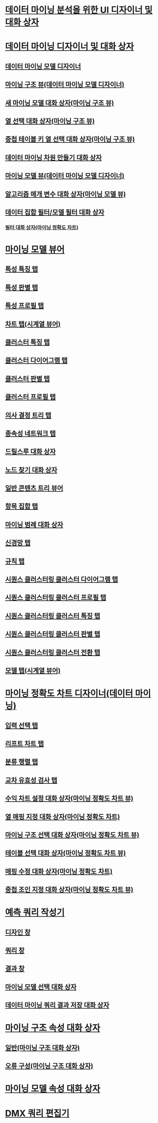 # [데이터 마이닝 분석을 위한 UI 디자이너 및 대화 상자](ui-designers-dialog-boxes-data-mining.md)

# [데이터 마이닝 디자이너 및 대화 상자](../data-mining-designers-and-dialog-boxes.md)
## [데이터 마이닝 모델 디자이너](../data-mining-model-designer-analysis-services-data-mining.md)
## [마이닝 구조 뷰(데이터 마이닝 모델 디자이너)](../mining-structure-view-data-mining-model-designer.md)
## [새 마이닝 모델 대화 상자(마이닝 구조 뷰)](../new-mining-model-dialog-box-mining-structure-view.md)
## [열 선택 대화 상자(마이닝 구조 뷰)](../select-a-column-dialog-box-mining-structure-view.md)
## [중첩 테이블 키 열 선택 대화 상자(마이닝 구조 뷰)](../select-a-nested-table-key-column-dialog-box-mining-structure-view.md)
## [데이터 마이닝 차원 만들기 대화 상자](../create-data-mining-dimension-dialog.md)
## [마이닝 모델 뷰(데이터 마이닝 모델 디자이너)](../mining-models-view-data-mining-model-designer.md)
## [알고리즘 매개 변수 대화 상자(마이닝 모델 뷰)](../algorithm-parameters-dialog-box-mining-models-view.md)
## [데이터 집합 필터/모델 필터 대화 상자](../data-set-filter-or-model-filter-dialog-box.md)
### [필터 대화 상자(마이닝 정확도 차트)](../filter-dialog-box-mining-accuracy-chart.md)
# [마이닝 모델 뷰어](../mining-model-viewers-data-mining-model-designer.md)
## [특성 특징 탭](../attribute-characteristics-tab-mining-model-viewer.md)
## [특성 판별 탭](../attribute-discrimination-tab-mining-model-viewer.md)
## [특성 프로필 탭](../attribute-profiles-tab-mining-model-viewer.md)
## [차트 탭(시계열 뷰어)](../chart-tab-mining-model-viewers.md)
## [클러스터 특징 탭](../cluster-characteristics-tab-mining-model-viewer.md)
## [클러스터 다이어그램 탭](../cluster-diagram-tab-mining-model-viewer.md)
## [클러스터 판별 탭](../cluster-discrimination-tab-mining-model-viewer.md)
## [클러스터 프로필 탭](../cluster-profiles-tab-mining-model-viewer.md)
## [의사 결정 트리 탭](../decision-tree-tab-mining-model-viewer.md)
## [종속성 네트워크 탭](../dependency-network-tab-mining-model-viewer.md)
## [드릴스루 대화 상자](../drill-through-dialog-box-mining-model-viewer.md)
## [노드 찾기 대화 상자](../find-node-dialog-box-mining-model-viewer.md)
## [일반 콘텐츠 트리 뷰어](../microsoft-generic-content-tree-viewer-data-mining.md)
## [항목 집합 탭](../itemsets-tab-mining-model-viewer.md)
## [마이닝 범례 대화 상자](../mining-legend-dialog-box-mining-model-viewer.md)
## [신경망 탭](../neural-network-mining-model-viewer.md)
## [규칙 탭](../rules-tab-mining-model-viewer.md)
## [시퀀스 클러스터링 클러스터 다이어그램 탭](../sequence-clustering-cluster-diagram-tab-mining-model-viewer.md)
## [시퀀스 클러스터링 클러스터 프로필 탭](../sequence-clustering-cluster-profiles-tab-mining-model-viewer.md)
## [시퀀스 클러스터링 클러스터 특징 탭](../sequence-clustering-cluster-characteristics-tab-mining-model-viewer.md)
## [시퀀스 클러스터링 클러스터 판별 탭](../sequence-clustering-cluster-discrimination-tab-mining-model-viewer.md)
## [시퀀스 클러스터링 클러스터 전환 탭](../sequence-clustering-cluster-transition-tab-mining-model-viewer.md)
## [모델 탭(시계열 뷰어)](../model-tab-mining-model-viewers.md)
# [마이닝 정확도 차트 디자이너(데이터 마이닝)](../mining-accuracy-chart-designer-data-mining.md)
## [입력 선택 탭](../input-selection-tab-mining-accuracy-chart-view.md)
## [리프트 차트 탭](../lift-chart-tab-mining-accuracy-chart-view.md)
## [분류 행렬 탭](../classification-matrix-tab-mining-accuracy-chart-view.md)
## [교차 유효성 검사 탭](../cross-validation-tab-mining-accuracy-chart-view.md)
## [수익 차트 설정 대화 상자(마이닝 정확도 차트 뷰)](../profit-chart-settings-dialog-box-mining-accuracy-chart-view.md)
## [열 매핑 지정 대화 상자(마이닝 정확도 차트)](../specify-column-mapping-dialog-box-mining-accuracy-chart.md)
## [마이닝 구조 선택 대화 상자(마이닝 정확도 차트 뷰)](../select-mining-structure-dialog-box-mining-accuracy-chart-view.md)
## [테이블 선택 대화 상자(마이닝 정확도 차트 뷰)](../select-table-dialog-box-mining-accuracy-chart-view.md)
## [매핑 수정 대화 상자(마이닝 정확도 차트)](../modify-mapping-dialog-box-mining-accuracy-chart.md)
## [중첩 조인 지정 대화 상자(마이닝 정확도 차트 뷰)](../specify-nested-join-dialog-box-mining-accuracy-chart-view.md)
# [예측 쿼리 작성기](../prediction-query-builder-data-mining.md)
## [디자인 창](../design-pane-mining-model-prediction-view.md)
## [쿼리 창](../query-pane-mining-model-prediction-view.md)
## [결과 창](../result-pane-mining-model-prediction-view.md)
## [마이닝 모델 선택 대화 상자](../select-mining-model-dialog-box-mining-model-prediction-view.md)
## [데이터 마이닝 쿼리 결과 저장 대화 상자](../save-data-mining-query-result-dialog-box-mining-model-prediction-view.md)
# [마이닝 구조 속성 대화 상자](../mining-structure-properties-dialog-analysis-services-data-mining.md)
## [일반(마이닝 구조 대화 상자)](../general-mining-structure-dialog-box-analysis-services-data-mining.md)
## [오류 구성(마이닝 구조 대화 상자)](../error-configuration-mining-structure-dialog-analysis-services-multidimensional-data.md)
# [마이닝 모델 속성 대화 상자](../mining-model-properties-dialog-box-analysis-services-data-mining.md)
# [DMX 쿼리 편집기](../dmx-query-editor-analysis-services-data-mining.md)

